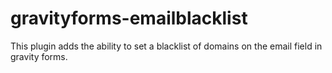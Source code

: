 gravityforms-emailblacklist
===========================

This plugin adds the ability to set a blacklist of domains on the email field in gravity forms.